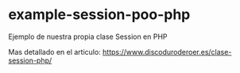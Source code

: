 # example-session-poo-php
Ejemplo de nuestra propia clase Session en PHP

Mas detallado en el articulo: https://www.discoduroderoer.es/clase-session-php/
